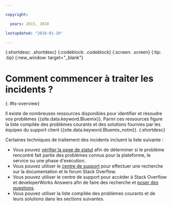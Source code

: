 ```yaml
---

copyright:

  years: 2015, 2018

lastupdated: "2018-01-10"

---
```


{:shortdesc: .shortdesc}
{:codeblock: .codeblock}
{:screen: .screen}
{:tip: .tip}
{:new_window: target="_blank"}


# Comment commencer à traiter les incidents ?
{: #ts-overview}

Il existe de nombreuses ressources disponibles pour identifier et résoudre vos problèmes {{site.data.keyword.Bluemix}}. Parmi ces ressources figure la liste compilée des problèmes courants et des solutions fournies par les équipes du support client {{site.data.keyword.Bluemix_notm}}.
{:shortdesc}

Certaines techniques de traitement des incidents incluent la liste suivante : 
* Vous pouvez [vérifier la page de statut](/docs/get-support/ViewStatus.html#viewing-bluemix-status) afin de déterminer si le problème rencontré fait partie des problèmes connus pour la plateforme, le service ou une phase d'exécution.
* Vous pouvez utiliser le [centre de support](/docs/get-support/howtogetsupport.html#using-avatar) pour effectuer une recherche sur la documentation et le forum Stack Overflow.
* Vous pouvez utiliser le centre de support pour accéder à Stack Overflow et developerWorks Answers afin de faire des recherche et [poser des questions](/docs/get-support/howtogetsupport.html#asking-a-question).
* Vous pouvez utiliser la liste compilée des problèmes courants et de leurs solutions dans les sections suivantes.
